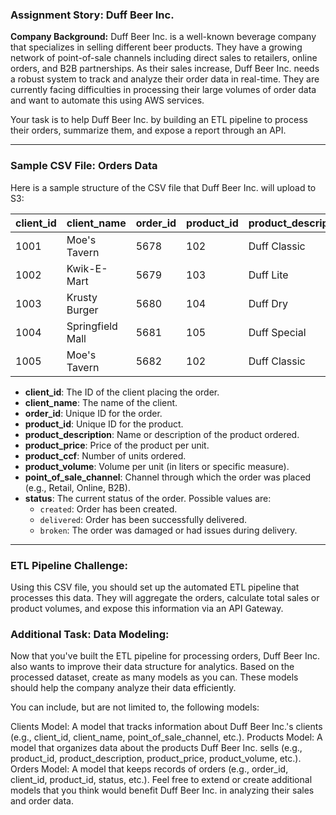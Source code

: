 ### **Assignment Story: Duff Beer Inc.**

**Company Background:**
Duff Beer Inc. is a well-known beverage company that specializes in selling different beer products. They have a growing network of point-of-sale channels including direct sales to retailers, online orders, and B2B partnerships. As their sales increase, Duff Beer Inc. needs a robust system to track and analyze their order data in real-time. They are currently facing difficulties in processing their large volumes of order data and want to automate this using AWS services.

Your task is to help Duff Beer Inc. by building an ETL pipeline to process their orders, summarize them, and expose a report through an API.

---

### **Sample CSV File: Orders Data**

Here is a sample structure of the CSV file that Duff Beer Inc. will upload to S3:

| client_id | client_name | order_id | product_id | product_description | product_price | product_ccf | product_volume | point_of_sale_channel | status    |
|-----------|-------------|----------|------------|----------------------|---------------|----------------|-------------|-----------------------|-----------|
| 1001      | Moe's Tavern| 5678     | 102        | Duff Classic          | 2.50          | 6              | 0.33        | Retail                | created   |
| 1002      | Kwik-E-Mart | 5679     | 103        | Duff Lite             | 2.00          | 12             | 0.5         | B2B                   | delivered |
| 1003      | Krusty Burger| 5680     | 104        | Duff Dry              | 3.00          | 8              | 0.25        | Online                | broken    |
| 1004      | Springfield Mall| 5681  | 105        | Duff Special          | 4.00          | 24             | 1.00        | Retail                | created   |
| 1005      | Moe's Tavern| 5682     | 102        | Duff Classic          | 2.50          | 6              | 0.33        | B2B                   | delivered |

- **client_id**: The ID of the client placing the order.
- **client_name**: The name of the client.
- **order_id**: Unique ID for the order.
- **product_id**: Unique ID for the product.
- **product_description**: Name or description of the product ordered.
- **product_price**: Price of the product per unit.
- **product_ccf**: Number of units ordered.
- **product_volume**: Volume per unit (in liters or specific measure).
- **point_of_sale_channel**: Channel through which the order was placed (e.g., Retail, Online, B2B).
- **status**: The current status of the order. Possible values are:
  - `created`: Order has been created.
  - `delivered`: Order has been successfully delivered.
  - `broken`: The order was damaged or had issues during delivery.

---

### **ETL Pipeline Challenge:**

Using this CSV file, you should set up the automated ETL pipeline that processes this data.
They will aggregate the orders, calculate total sales or product volumes, and expose this information via an API Gateway.

### **Additional Task: Data Modeling:**


Now that you've built the ETL pipeline for processing orders, Duff Beer Inc. also wants to improve their data structure for analytics. Based on the processed dataset, create as many models as you can. These models should help the company analyze their data efficiently.

You can include, but are not limited to, the following models:

Clients Model: A model that tracks information about Duff Beer Inc.'s clients (e.g., client_id, client_name, point_of_sale_channel, etc.).
Products Model: A model that organizes data about the products Duff Beer Inc. sells (e.g., product_id, product_description, product_price, product_volume, etc.).
Orders Model: A model that keeps records of orders (e.g., order_id, client_id, product_id, status, etc.).
Feel free to extend or create additional models that you think would benefit Duff Beer Inc. in analyzing their sales and order data.

